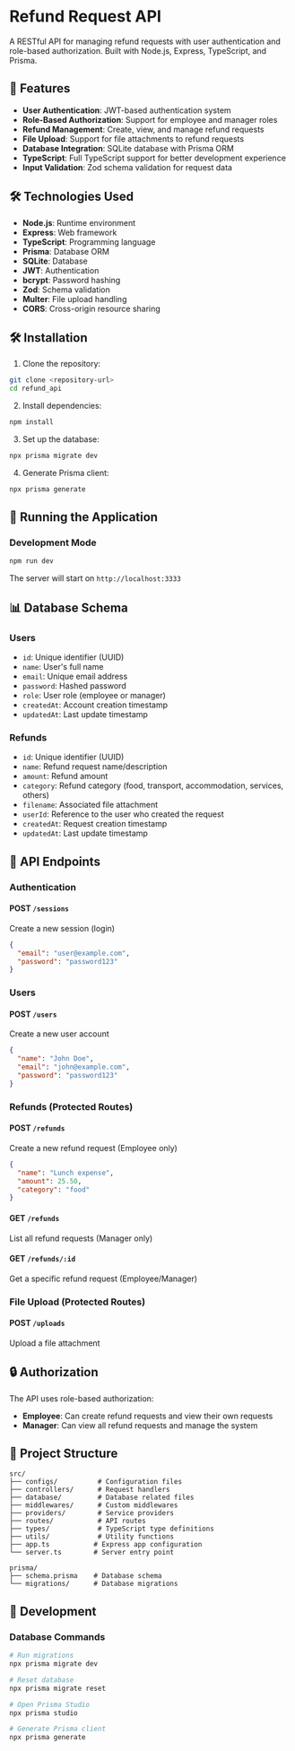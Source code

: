 # Refund Request API

A RESTful API for managing refund requests with user authentication and role-based authorization. Built with Node.js, Express, TypeScript, and Prisma.

## 🚀 Features

- **User Authentication**: JWT-based authentication system
- **Role-Based Authorization**: Support for employee and manager roles
- **Refund Management**: Create, view, and manage refund requests
- **File Upload**: Support for file attachments to refund requests
- **Database Integration**: SQLite database with Prisma ORM
- **TypeScript**: Full TypeScript support for better development experience
- **Input Validation**: Zod schema validation for request data

## 🛠️ Technologies Used

- **Node.js**: Runtime environment
- **Express**: Web framework
- **TypeScript**: Programming language
- **Prisma**: Database ORM
- **SQLite**: Database
- **JWT**: Authentication
- **bcrypt**: Password hashing
- **Zod**: Schema validation
- **Multer**: File upload handling
- **CORS**: Cross-origin resource sharing

## 🛠️ Installation

1. Clone the repository:
```bash
git clone <repository-url>
cd refund_api
```

2. Install dependencies:
```bash
npm install
```

3. Set up the database:
```bash
npx prisma migrate dev
```

4. Generate Prisma client:
```bash
npx prisma generate
```

## 🚀 Running the Application

### Development Mode
```bash
npm run dev
```

The server will start on `http://localhost:3333`

## 📊 Database Schema

### Users
- `id`: Unique identifier (UUID)
- `name`: User's full name
- `email`: Unique email address
- `password`: Hashed password
- `role`: User role (employee or manager)
- `createdAt`: Account creation timestamp
- `updatedAt`: Last update timestamp

### Refunds
- `id`: Unique identifier (UUID)
- `name`: Refund request name/description
- `amount`: Refund amount
- `category`: Refund category (food, transport, accommodation, services, others)
- `filename`: Associated file attachment
- `userId`: Reference to the user who created the request
- `createdAt`: Request creation timestamp
- `updatedAt`: Last update timestamp

## 🔐 API Endpoints

### Authentication

#### POST `/sessions`
Create a new session (login)
```json
{
  "email": "user@example.com",
  "password": "password123"
}
```

### Users

#### POST `/users`
Create a new user account
```json
{
  "name": "John Doe",
  "email": "john@example.com",
  "password": "password123"
}
```

### Refunds (Protected Routes)

#### POST `/refunds`
Create a new refund request (Employee only)
```json
{
  "name": "Lunch expense",
  "amount": 25.50,
  "category": "food"
}
```

#### GET `/refunds`
List all refund requests (Manager only)

#### GET `/refunds/:id`
Get a specific refund request (Employee/Manager)

### File Upload (Protected Routes)

#### POST `/uploads`
Upload a file attachment

## 🔒 Authorization

The API uses role-based authorization:

- **Employee**: Can create refund requests and view their own requests
- **Manager**: Can view all refund requests and manage the system

## 📁 Project Structure

```
src/
├── configs/          # Configuration files
├── controllers/      # Request handlers
├── database/         # Database related files
├── middlewares/      # Custom middlewares
├── providers/        # Service providers
├── routes/           # API routes
├── types/            # TypeScript type definitions
├── utils/            # Utility functions
├── app.ts           # Express app configuration
└── server.ts        # Server entry point

prisma/
├── schema.prisma    # Database schema
└── migrations/      # Database migrations
```

## 🔧 Development

### Database Commands

```bash
# Run migrations
npx prisma migrate dev

# Reset database
npx prisma migrate reset

# Open Prisma Studio
npx prisma studio

# Generate Prisma client
npx prisma generate
```
